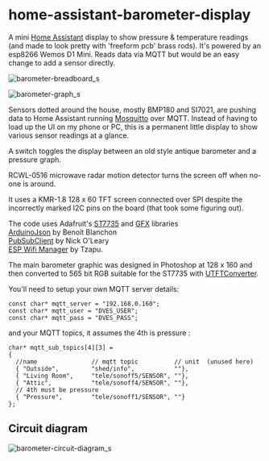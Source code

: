 # home-assistant-barometer-display
 
A mini [Home Assistant](https://www.home-assistant.io/) display to show pressure &amp; temperature readings (and made to look pretty with 'freeform pcb' brass rods). It's powered by an esp8266 Wemos D1 Mini. Reads data via MQTT but would be an easy change to add a sensor directly.

![barometer-breadboard_s](https://user-images.githubusercontent.com/25790676/137713223-6d81d5dc-19c0-4ceb-99e3-4ab7a278103f.jpg)

![barometer-graph_s](https://user-images.githubusercontent.com/25790676/137713230-e4fc0cf0-3de9-4302-8332-297e7e719896.jpg)

Sensors dotted around the house, mostly BMP180 and SI7021, are pushing data to Home Assistant running [Mosquitto](https://github.com/home-assistant/addons/blob/master/mosquitto/DOCS.md) over MQTT.  Instead of having to load up the UI on my phone or PC, this is a permanent little display to show various sensor readings at a glance.  

A switch toggles the display between an old style antique barometer and a pressure graph.

RCWL-0516 microwave radar motion detector turns the screen off when no-one is around.

It uses a KMR-1.8 128 x 60 TFT screen connected over SPI despite the incorrectly marked I2C pins on the board (that took some figuring out).

The code  uses 
Adafruit's [ST7735](https://github.com/adafruit/Adafruit-ST7735-Library) and [GFX](https://github.com/adafruit/Adafruit-GFX-Library) libraries<br>
[ArduinoJson](https://arduinojson.org/) by Benoit Blanchon<br>
[PubSubClient](https://pubsubclient.knolleary.net/) by Nick O'Leary<br>
[ESP Wifi Manager](https://github.com/tzapu/WiFiManager) by Tzapu.

The main barometer graphic was designed in Photoshop at 128 x 160 and then converted to 565 bit RGB suitable for the ST7735 with [UTFTConverter](https://github.com/cirquit/UTFTConverter).

You'll need to setup your own MQTT server details:

    const char* mqtt_server = "192.168.0.160"; 
    const char* mqtt_user = "DVES_USER";
    const char* mqtt_pass = "DVES_PASS";

and  your MQTT topics, it assumes the 4th is pressure :

    char* mqtt_sub_topics[4][3] = 
    {
      //name               // mqtt topic          // unit  (unused here) 
      { "Outside",         "shed/info",           ""},
      { "Living Room",     "tele/sonoff5/SENSOR", ""},
      { "Attic",           "tele/sonoff4/SENSOR", ""},
      // 4th must be pressure
      { "Pressure",        "tele/sonoff1/SENSOR", ""}
    };


## Circuit diagram

![barometer-circuit-diagram_s](https://user-images.githubusercontent.com/25790676/137712211-d01c3f5f-b971-4f90-b4f7-ad8499efc868.png)
